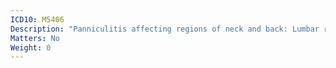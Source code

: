 ```yaml
---
ICD10: M5406
Description: "Panniculitis affecting regions of neck and back: Lumbar region"
Matters: No
Weight: 0
---
```

